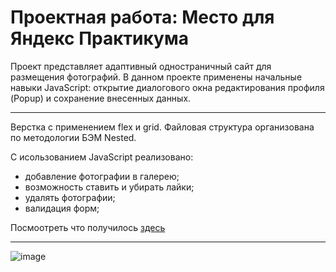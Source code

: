 # Проектная работа: Место для Яндекс Практикума

Проект представляет адаптивный одностраничный сайт для размещения фотографий.
В данном проекте применены начальные навыки JavaScript: открытие диалогового окна редактирования профиля (Popup) и сохранение внесенных данных.
- - -
Верстка с применением flex и grid.
Файловая структура организована по методологии БЭМ Nested.


С исользованием JavaScript реализовано:
*  добавление фотографии в галерею;
*  возможность ставить и убирать лайки;
*  удалять фотографии;
*  валидация форм;

Посмоотреть что получилось [здесь](https://larisakindalova.github.io/mesto/index.html)
- - -
![image](https://user-images.githubusercontent.com/120237097/226641689-0b814922-0a7f-44d1-8d60-6a54a754c6e6.png)

